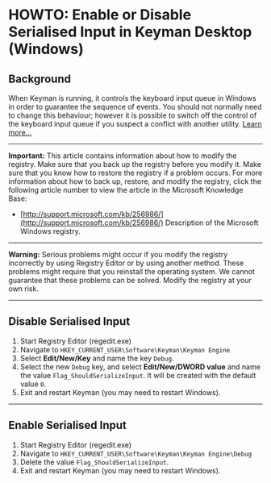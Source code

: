 # HOWTO: Enable or Disable Serialised Input in Keyman Desktop (Windows)

## Background

When Keyman is running, it controls the keyboard input queue in Windows in order to guarantee the sequence of events. You should not normally need to change this behaviour; however it is possible to switch off the control of the keyboard input queue if you suspect a conflict with another utility. [Learn more...](https://blog.keyman.com/2018/10/the-keyman-keyboard-input-pipeline/)

---

**Important:** This article contains information about how to modify the registry. Make sure that you back up the registry before you modify it. Make sure that you know how to restore the registry if a problem occurs. For more information about how to back up, restore, and modify the registry, click the following article number to view the article in the Microsoft Knowledge Base:

* [http://support.microsoft.com/kb/256986/](http://support.microsoft.com/kb/256986/) Description of the Microsoft Windows registry.

---

**Warning:** Serious problems might occur if you modify the registry incorrectly by using Registry Editor or by using another method. These problems might require that you reinstall the operating system. We cannot guarantee that these problems can be solved. Modify the registry at your own risk.

---

## Disable Serialised Input

1. Start Registry Editor (regedit.exe)
2. Navigate to `HKEY_CURRENT_USER\Software\Keyman\Keyman Engine`
3. Select **Edit/New/Key** and name the key `Debug`.
4. Select the new `Debug` key, and select **Edit/New/DWORD value** and name the value `Flag_ShouldSerializeInput`. It will be created with the default value `0`.
5. Exit and restart Keyman (you may need to restart Windows).

---

## Enable Serialised Input

1. Start Registry Editor (regedit.exe)
2. Navigate to `HKEY_CURRENT_USER\Software\Keyman\Keyman Engine\Debug`
3. Delete the value `Flag_ShouldSerializeInput`.
5. Exit and restart Keyman (you may need to restart Windows).